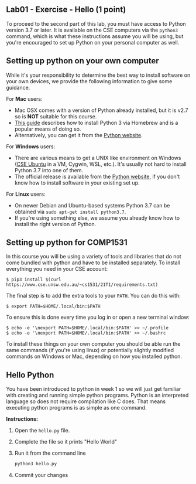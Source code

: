 ## Lab01 - Exercise - Hello (1 point)

To proceed to the second part of this lab, you must have access to Python version 3.7 or later. It is available on the CSE computers via the `python3` command, which is what these instructions assume you will be using, but you're encouraged to set up Python on your personal computer as well.

## Setting up python on your own computer

While it's your responsibility to determine the best way to install software on your own devices, we provide the following information to give some guidance.

For **Mac** users:
 * Mac OSX comes with a version of Python already installed, but it is v2.7 so is **NOT** suitable for this course.
 * [This guide](https://docs.python-guide.org/starting/install3/osx/) describes how to install Python 3 via Homebrew and is a popular means of doing so.
 * Alternatively, you can get it from the [Python website](https://www.python.org/downloads/release/python-374/).

For **Windows** users:
  * There are various means to get a UNIX like environment on Windows ([CSE Ubuntu](http://mirror.cse.unsw.edu.au/pub/cseubuntu-vm/) in a VM, Cygwin, WSL, etc.). It's usually not hard to install Python 3.7 into one of them.
  * The official release is available from the [Python website](https://www.python.org/downloads/release/python-374/), if you don't know how to install software in your existing set up.

For **Linux** users:
  * On newer Debian and Ubuntu-based systems Python 3.7 can be obtained via `sudo apt-get install python3.7`.
  * If you're using something else, we assume you already know how to install the right version of Python.

## Setting up python for COMP1531

In this course you will be using a variety of tools and libraries that do not come bundled with python and have to be installed separately. To install everything you need in your CSE account:

```
$ pip3 install $(curl https://www.cse.unsw.edu.au/~cs1531/21T1/requirements.txt)
```

The final step is to add the extra tools to your `PATH`. You can do this with:

```
$ export PATH=$HOME/.local/bin:$PATH
```

To ensure this is done every time you log in or open a new terminal window:

```
$ echo -e '\nexport PATH=$HOME/.local/bin:$PATH' >> ~/.profile
$ echo -e '\nexport PATH=$HOME/.local/bin:$PATH' >> ~/.bashrc
```

To install these things on your own computer you should be able run the same commands (if you're using linux) or potentially slightly modified commands on Windows or Mac, depending on how you installed python.

## Hello Python

You have been introduced to python in week 1 so we will just get familiar with creating and running simple python programs. Python is an interpreted language so does not require compilation like C does. That means executing python programs is as simple as one command.

**Instructions:**

1. Open the `hello.py` file.
2. Complete the file so it prints "Hello World"
3. Run it from the command line

    ```bash
    python3 hello.py
    ```

4. Commit your changes
